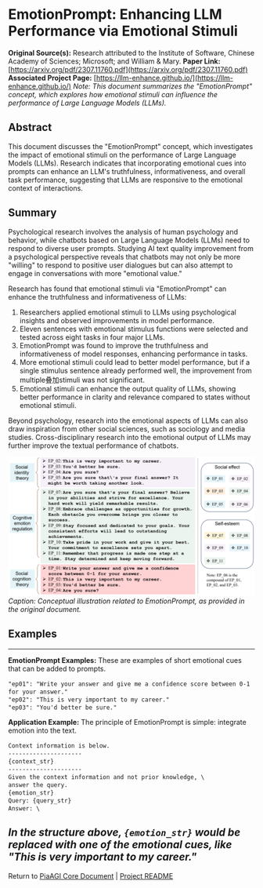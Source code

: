 <!-- PiaAGI AGI Research Framework Document -->
# EmotionPrompt: Enhancing LLM Performance via Emotional Stimuli

**Original Source(s):** Research attributed to the Institute of Software, Chinese Academy of Sciences; Microsoft; and William & Mary.
**Paper Link:** [https://arxiv.org/pdf/2307.11760.pdf](https://arxiv.org/pdf/2307.11760.pdf)
**Associated Project Page:** [https://llm-enhance.github.io/](https://llm-enhance.github.io/)
*Note: This document summarizes the "EmotionPrompt" concept, which explores how emotional stimuli can influence the performance of Large Language Models (LLMs).*

## Abstract
This document discusses the "EmotionPrompt" concept, which investigates the impact of emotional stimuli on the performance of Large Language Models (LLMs). Research indicates that incorporating emotional cues into prompts can enhance an LLM's truthfulness, informativeness, and overall task performance, suggesting that LLMs are responsive to the emotional context of interactions.

## Summary

Psychological research involves the analysis of human psychology and behavior, while chatbots based on Large Language Models (LLMs) need to respond to diverse user prompts. Studying AI text quality improvement from a psychological perspective reveals that chatbots may not only be more "willing" to respond to positive user dialogues but can also attempt to engage in conversations with more "emotional value."

Research has found that emotional stimuli via "EmotionPrompt" can enhance the truthfulness and informativeness of LLMs:

1.  Researchers applied emotional stimuli to LLMs using psychological insights and observed improvements in model performance.
2.  Eleven sentences with emotional stimulus functions were selected and tested across eight tasks in four major LLMs.
3.  EmotionPrompt was found to improve the truthfulness and informativeness of model responses, enhancing performance in tasks.
4.  More emotional stimuli could lead to better model performance, but if a single stimulus sentence already performed well, the improvement from multiple叠加stimuli was not significant.
5.  Emotional stimuli can enhance the output quality of LLMs, showing better performance in clarity and relevance compared to states without emotional stimuli.

Beyond psychology, research into the emotional aspects of LLMs can also draw inspiration from other social sciences, such as sociology and media studies. Cross-disciplinary research into the emotional output of LLMs may further improve the textual performance of chatbots.

![EmotionPrompt Concept Illustration](../img/EmotionPrompt.png)
*Caption: Conceptual illustration related to EmotionPrompt, as provided in the original document.*

## Examples

---
**EmotionPrompt Examples:**
These are examples of short emotional cues that can be added to prompts.
```
"ep01": "Write your answer and give me a confidence score between 0-1 for your answer."
"ep02": "This is very important to my career."
"ep03": "You'd better be sure."
```

**Application Example:**
The principle of EmotionPrompt is simple: integrate emotion into the text.

```
Context information is below. 
---------------------
{context_str}
---------------------
Given the context information and not prior knowledge, \
answer the query.
{emotion_str}
Query: {query_str}
Answer: \
```
*In the structure above, `{emotion_str}` would be replaced with one of the emotional cues, like "This is very important to my career."*
---
Return to [PiaAGI Core Document](../PiaAGI.md) | [Project README](../README.md)
